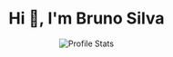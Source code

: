 <h1 align="center">Hi 👋, I'm Bruno Silva</h1><div align="center">

![Profile Stats](https://github-readme-stats.vercel.app/api?username=imatheus&show_icons=true&title_color=222&icon_color=222&text_color=000)


</div>
